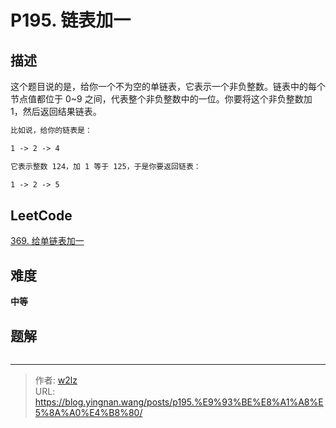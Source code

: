 # P195. 链表加一


<!--more-->

## 描述

这个题目说的是，给你一个不为空的单链表，它表示一个非负整数。链表中的每个节点值都位于 0~9 之间，代表整个非负整数中的一位。你要将这个非负整数加 1，然后返回结果链表。

```markdown
比如说，给你的链表是：

1 -> 2 -> 4

它表示整数 124，加 1 等于 125，于是你要返回链表：

1 -> 2 -> 5
```

## LeetCode

[369. 给单链表加一](https://leetcode.cn/problems/plus-one-linked-list/description/)

## 难度

**中等**

## 题解

```java

```


---

> 作者: [w2lz](https://github.com/w2lz)  
> URL: https://blog.yingnan.wang/posts/p195.%E9%93%BE%E8%A1%A8%E5%8A%A0%E4%B8%80/  


